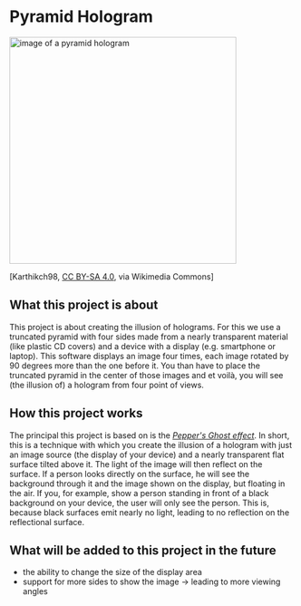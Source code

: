 # Pyramid Hologram

<img src="https://upload.wikimedia.org/wikipedia/commons/e/e2/Pyramid_holographic_3D_holographic_projection_phone_projector_3D_holographic_projection_3D_mobile_phone_naked_eye_3D_pyramid.jpg" alt="image of a pyramid hologram" width=400px />

[Karthikch98, [CC BY-SA 4.0](https://creativecommons.org/licenses/by-sa/4.0), via Wikimedia Commons]

## What this project is about
This project is about creating the illusion of holograms. For this we use a truncated pyramid with four sides made from a nearly transparent material (like plastic CD covers) and a device with a display (e.g. smartphone or laptop). This software displays an image four times, each image rotated by 90 degrees more than the one before it. You than have to place the truncated pyramid in the center of those images and et voilà, you will see (the illusion of) a hologram from four point of views.

## How this project works
The principal this project is based on is the [*Pepper's Ghost effect*](https://en.wikipedia.org/wiki/Pepper%27s_ghost). In short, this is a technique with which you create the illusion of a hologram with just an image source (the display of your device) and a nearly transparent flat surface tilted above it. The light of the image will then reflect on the surface. If a person looks directly on the surface, he will see the background through it and the image shown on the display, but floating in the air. If you, for example, show a person standing in front of a black background on your device, the user will only see the person. This is, because black surfaces emit nearly no light, leading to no reflection on the reflectional surface.

## What will be added to this project in the future
- the ability to change the size of the display area
- support for more sides to show the image &rarr; leading to more viewing angles
